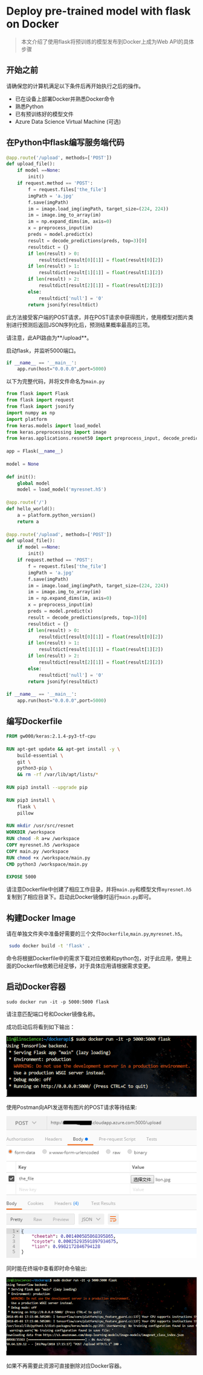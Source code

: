 # Deploy pre-trained model with flask on Docker

> 本文介绍了使用flask将预训练的模型发布到Docker上成为Web API的具体步骤

## 开始之前

请确保您的计算机满足以下条件后再开始执行之后的操作。

- 已在设备上部署Docker并熟悉Docker命令
- 熟悉Python
- 已有预训练好的模型文件
- Azure Data Science Virtual Machine (可选)

## 在Python中flask编写服务端代码

```python
@app.route('/upload', methods=['POST'])
def upload_file(): 
    if model ==None:
        init()
    if request.method == 'POST':
        f = request.files['the_file']
        imgPath = 'a.jpg'        
        f.save(imgPath)
        im = image.load_img(imgPath, target_size=(224, 224))
        im = image.img_to_array(im)
        im = np.expand_dims(im, axis=0)
        x = preprocess_input(im)
        preds = model.predict(x)
        result = decode_predictions(preds, top=3)[0]
        resultdict = {}
        if len(result) > 0:
            resultdict[result[0][1]] = float(result[0][2])
        if len(result) > 1:
            resultdict[result[1][1]] = float(result[1][2])
        if len(result) > 2:
            resultdict[result[2][1]] = float(result[2][2])
        else:
            resultdict['null'] = '0'
        return jsonify(resultdict)
```

此方法接受客户端的POST请求，并在POST请求中获得图片，使用模型对图片类别进行预测后返回JSON序列化后，预测结果概率最高的三项。

请注意，此API路由为**/upload**。

启动flask，并监听5000端口。

```python
if __name__ == '__main__':
    app.run(host="0.0.0.0",port=5000)
```

以下为完整代码，并将文件命名为`main.py`

```python
from flask import Flask
from flask import request
from flask import jsonify
import numpy as np
import platform
from keras.models import load_model
from keras.preprocessing import image
from keras.applications.resnet50 import preprocess_input, decode_predictions

app = Flask(__name__)

model = None

def init():
    global model
    model = load_model('myresnet.h5')

@app.route('/')
def hello_world():
    a = platform.python_version()
    return a

@app.route('/upload', methods=['POST'])
def upload_file(): 
    if model ==None:
        init()
    if request.method == 'POST':
        f = request.files['the_file']
        imgPath = 'a.jpg'        
        f.save(imgPath)
        im = image.load_img(imgPath, target_size=(224, 224))
        im = image.img_to_array(im)
        im = np.expand_dims(im, axis=0)
        x = preprocess_input(im)
        preds = model.predict(x)
        result = decode_predictions(preds, top=3)[0]
        resultdict = {}
        if len(result) > 0:
            resultdict[result[0][1]] = float(result[0][2])
        if len(result) > 1:
            resultdict[result[1][1]] = float(result[1][2])
        if len(result) > 2:
            resultdict[result[2][1]] = float(result[2][2])
        else:
            resultdict['null'] = '0'
        return jsonify(resultdict)

if __name__ == '__main__':
    app.run(host="0.0.0.0",port=5000)

```

## 编写Dockerfile

```dockerfile
FROM gw000/keras:2.1.4-py3-tf-cpu

RUN apt-get update && apt-get install -y \
    build-essential \
    git \
    python3-pip \
    && rm -rf /var/lib/apt/lists/*

RUN pip3 install --upgrade pip

RUN pip3 install \
    flask \
    pillow

RUN mkdir /usr/src/resnet
WORKDIR /workspace
RUN chmod -R a+w /workspace
COPY myresnet.h5 /workspace
COPY main.py /workspace
RUN chmod +x /workspace/main.py
CMD python3 /workspace/main.py

EXPOSE 5000
```

请注意Dockerfile中创建了相应工作目录，并将`main.py`和模型文件`myresnet.h5`复制到了相应目录下。启动此Docker镜像时运行`main.py`即可。

## 构建Docker Image

请在单独文件夹中准备好需要的三个文件`Dockerfile`,`main.py`,`myresnet.h5`。

```bash
 sudo docker build -t 'flask' .
```

命令将根据Dockerfile中的需求下载对应依赖和python包，对于此应用，使用上面的Dockerfile依赖已经足够，对于具体应用请根据需求变更。

## 启动Docker容器

```shell
sudo docker run -it -p 5000:5000 flask
```

请注意匹配端口号和Docker镜像名称。

成功启动后将看到如下输出：

![](https://github.com/Iamnvincible/DockerAPI/blob/master/imgs/run.PNG?raw=true)

使用Postman向API发送带有图片的POST请求等待结果:

![](https://github.com/Iamnvincible/DockerAPI/blob/master/imgs/post.PNG?raw=true)

同时能在终端中查看即时命令输出:

![](https://github.com/Iamnvincible/DockerAPI/blob/master/imgs/output.PNG?raw=true)

如果不再需要此资源可直接删除对应Docker容器。



